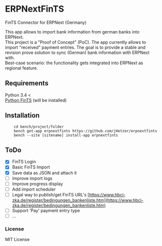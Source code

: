 # ERPNextFinTS

FinTS Connector for ERPNext (Germany)

This app allows to import bank information from german banks into ERPNext.\
This project is a "Proof of Concept" (PoC). The app currently allows to import "received" payment entries.
The goal is to provide a stable and revision prove solution to sync (German) bank information with ERPNext with.\
Best-case scenario: the functionality gets integrated into ERPNext as regional feature.

## Requirements
Python 3.4 <\
[Python FinTS](https://github.com/raphaelm/python-fints) (will be installed)

## Installation
```
    cd bench/project/folder
    bench get-app erpnextfints https://github.com/jHetzer/erpnextfints
    bench --site [sitename] install-app erpnextfints
```

## ToDo
 - [x] FinTS Login
 - [x] Basic FinTS Import
 - [x] Save data as JSON and attach it
 - [ ] Improve import logs
 - [ ] Improve progress display
 - [ ] Add import scheduler
 - [ ] Legal way to publish/get FinTS URL's
 [https://www.hbci-zka.de/register/bedingungen_bankenliste.htm](https://www.hbci-zka.de/register/bedingungen_bankenliste.htm)
 - [ ] Support 'Pay' payment entry type
 - [ ] ...

### License

MIT License
